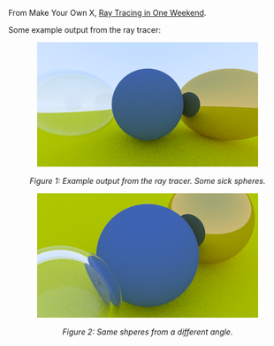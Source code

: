From Make Your Own X, [Ray Tracing in One Weekend](https://raytracing.github.io/books/RayTracingInOneWeekend.html). 

Some example output from the ray tracer: 
<div align="center">
  <img src="images/output.png" alt="Sample Image" />
  <p><em>Figure 1: Example output from the ray tracer. 
  Some sick spheres.</em></p>
</div>
<div align="center">
  <img src="images/output1.png" alt="Sample Image" />
  <p><em>Figure 2: Same shperes from a different angle.</em></p>
</div>